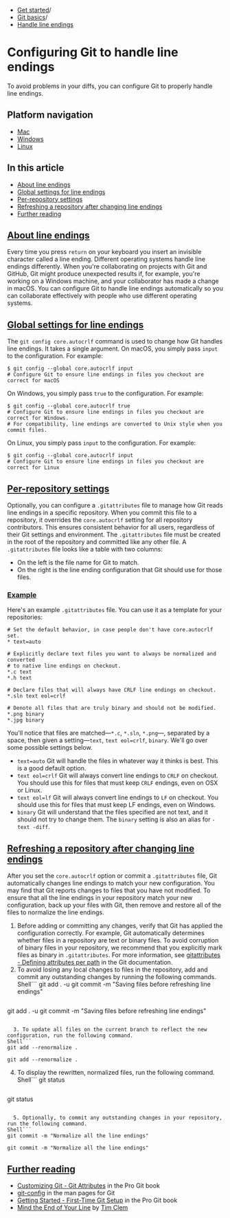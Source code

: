   * [Get started](https://docs.github.com/en/get-started "Get started")/
  * [Git basics](https://docs.github.com/en/get-started/git-basics "Git basics")/
  * [Handle line endings](https://docs.github.com/en/get-started/git-basics/configuring-git-to-handle-line-endings "Handle line endings")


# Configuring Git to handle line endings
To avoid problems in your diffs, you can configure Git to properly handle line endings.
## Platform navigation
  * [Mac](https://docs.github.com/en/get-started/git-basics/configuring-git-to-handle-line-endings?platform=mac)
  * [Windows](https://docs.github.com/en/get-started/git-basics/configuring-git-to-handle-line-endings?platform=windows)
  * [Linux](https://docs.github.com/en/get-started/git-basics/configuring-git-to-handle-line-endings?platform=linux)


## In this article
  * [About line endings](https://docs.github.com/en/get-started/git-basics/configuring-git-to-handle-line-endings#about-line-endings)
  * [Global settings for line endings](https://docs.github.com/en/get-started/git-basics/configuring-git-to-handle-line-endings#global-settings-for-line-endings)
  * [Per-repository settings](https://docs.github.com/en/get-started/git-basics/configuring-git-to-handle-line-endings#per-repository-settings)
  * [Refreshing a repository after changing line endings](https://docs.github.com/en/get-started/git-basics/configuring-git-to-handle-line-endings#refreshing-a-repository-after-changing-line-endings)
  * [Further reading](https://docs.github.com/en/get-started/git-basics/configuring-git-to-handle-line-endings#further-reading)


## [About line endings](https://docs.github.com/en/get-started/git-basics/configuring-git-to-handle-line-endings#about-line-endings)
Every time you press `return` on your keyboard you insert an invisible character called a line ending. Different operating systems handle line endings differently.
When you're collaborating on projects with Git and GitHub, Git might produce unexpected results if, for example, you're working on a Windows machine, and your collaborator has made a change in macOS.
You can configure Git to handle line endings automatically so you can collaborate effectively with people who use different operating systems.
## [Global settings for line endings](https://docs.github.com/en/get-started/git-basics/configuring-git-to-handle-line-endings#global-settings-for-line-endings)
The `git config core.autocrlf` command is used to change how Git handles line endings. It takes a single argument.
On macOS, you simply pass `input` to the configuration. For example:
```
$ git config --global core.autocrlf input
# Configure Git to ensure line endings in files you checkout are correct for macOS

```

On Windows, you simply pass `true` to the configuration. For example:
```
$ git config --global core.autocrlf true
# Configure Git to ensure line endings in files you checkout are correct for Windows.
# For compatibility, line endings are converted to Unix style when you commit files.

```

On Linux, you simply pass `input` to the configuration. For example:
```
$ git config --global core.autocrlf input
# Configure Git to ensure line endings in files you checkout are correct for Linux

```

## [Per-repository settings](https://docs.github.com/en/get-started/git-basics/configuring-git-to-handle-line-endings#per-repository-settings)
Optionally, you can configure a `.gitattributes` file to manage how Git reads line endings in a specific repository. When you commit this file to a repository, it overrides the `core.autocrlf` setting for all repository contributors. This ensures consistent behavior for all users, regardless of their Git settings and environment.
The `.gitattributes` file must be created in the root of the repository and committed like any other file.
A `.gitattributes` file looks like a table with two columns:
  * On the left is the file name for Git to match.
  * On the right is the line ending configuration that Git should use for those files.


### [Example](https://docs.github.com/en/get-started/git-basics/configuring-git-to-handle-line-endings#example)
Here's an example `.gitattributes` file. You can use it as a template for your repositories:
```
# Set the default behavior, in case people don't have core.autocrlf set.
* text=auto

# Explicitly declare text files you want to always be normalized and converted
# to native line endings on checkout.
*.c text
*.h text

# Declare files that will always have CRLF line endings on checkout.
*.sln text eol=crlf

# Denote all files that are truly binary and should not be modified.
*.png binary
*.jpg binary

```

You'll notice that files are matched—`*.c`, `*.sln`, `*.png`—, separated by a space, then given a setting—`text`, `text eol=crlf`, `binary`. We'll go over some possible settings below.
  * `text=auto` Git will handle the files in whatever way it thinks is best. This is a good default option.
  * `text eol=crlf` Git will always convert line endings to `CRLF` on checkout. You should use this for files that must keep `CRLF` endings, even on OSX or Linux.
  * `text eol=lf` Git will always convert line endings to `LF` on checkout. You should use this for files that must keep LF endings, even on Windows.
  * `binary` Git will understand that the files specified are not text, and it should not try to change them. The `binary` setting is also an alias for `-text -diff`.


## [Refreshing a repository after changing line endings](https://docs.github.com/en/get-started/git-basics/configuring-git-to-handle-line-endings#refreshing-a-repository-after-changing-line-endings)
After you set the `core.autocrlf` option or commit a `.gitattributes` file, Git automatically changes line endings to match your new configuration. You may find that Git reports changes to files that you have not modified.
To ensure that all the line endings in your repository match your new configuration, back up your files with Git, then remove and restore all of the files to normalize the line endings.
  1. Before adding or committing any changes, verify that Git has applied the configuration correctly. For example, Git automatically determines whether files in a repository are text or binary files. To avoid corruption of binary files in your repository, we recommend that you explicitly mark files as binary in `.gitattributes`. For more information, see [gitattributes - Defining attributes per path](https://www.git-scm.com/docs/gitattributes#_marking_files_as_binary) in the Git documentation.
  2. To avoid losing any local changes to files in the repository, add and commit any outstanding changes by running the following commands.
Shell```
git add . -u
git commit -m "Saving files before refreshing line endings"

```
```
git add . -u
git commit -m "Saving files before refreshing line endings"

```

  3. To update all files on the current branch to reflect the new configuration, run the following command.
Shell```
git add --renormalize .

```
```
git add --renormalize .

```

  4. To display the rewritten, normalized files, run the following command.
Shell```
git status

```
```
git status

```

  5. Optionally, to commit any outstanding changes in your repository, run the following command.
Shell```
git commit -m "Normalize all the line endings"

```
```
git commit -m "Normalize all the line endings"

```



## [Further reading](https://docs.github.com/en/get-started/git-basics/configuring-git-to-handle-line-endings#further-reading)
  * [Customizing Git - Git Attributes](https://git-scm.com/book/en/v2/Customizing-Git-Git-Attributes) in the Pro Git book
  * [git-config](https://git-scm.com/docs/git-config) in the man pages for Git
  * [Getting Started - First-Time Git Setup](https://git-scm.com/book/en/v2/Getting-Started-First-Time-Git-Setup) in the Pro Git book
  * [Mind the End of Your Line](http://adaptivepatchwork.com/2012/03/01/mind-the-end-of-your-line/) by [Tim Clem](https://github.com/tclem)


